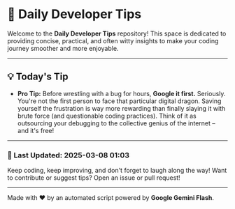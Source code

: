 
# 🌟 Daily Developer Tips

Welcome to the **Daily Developer Tips** repository! This space is dedicated to providing concise, practical, and often witty insights to make your coding journey smoother and more enjoyable.

---

## 💡 Today's Tip

- **Pro Tip:**  Before wrestling with a bug for hours,  **Google it first.**  Seriously. You're not the first person to face that particular digital dragon.  Saving yourself the frustration is way more rewarding than finally slaying it with brute force (and questionable coding practices).  Think of it as outsourcing your debugging to the collective genius of the internet – and it's free!

---

### 📅 Last Updated: 2025-03-08 01:03

Keep coding, keep improving, and don't forget to laugh along the way! Want to contribute or suggest tips? Open an issue or pull request!

---

Made with ❤️ by an automated script powered by **Google Gemini Flash**.
